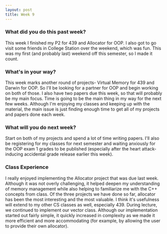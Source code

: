 ```yaml
---
layout: post
title: Week 9
---
```


### What did you do this past week?
This week I finished my P2 for 439 and Allocator for OOP. I also got to go visit some friends in College Station over the weekend, which was fun. This was my first (and probably last) weekend off this semester, so I made it count. 

### What's in your way?
This week marks another round of projects- Virtual Memory for 439 and Darwin for OOP. So I'll be looking for a partner for OOP and begin working on both of those. I also have two papers due this week, so that will probably be my main focus. Time is going to be the main thing in my way for the next few weeks. Although I'm enjoying my classes and keeping up with the material, the main issue is just finding enough time to get all of my projects and papers done each week. 

### What will you do next week?
Start on both of my projects and spend a lot of time writing papers. I'll also be registering for my classes for next semester and waiting anxiously for the OOP exam 1 grades to be published (especially after the heart attack-inducing accidental grade release earlier this week).

### Class Experience
I really enjoyed implementing the Allocator project that was due last week. Although it was not overly challenging, it helped deepen my understanding of memory management while also helping to familiarize me with the C++ concepts from class. Of the three projects we have done so far, allocator has been the most interesting and the most valuable. I think it's usefulness will extend to my other CS classes as well, especially 439. During lecture, we continued to implement our vector class. Although our implementation started out fairly simple, it quickly increased in complexity as we made it more efficient and more accommodating (for example, by allowing the user to provide their own allocator). 
